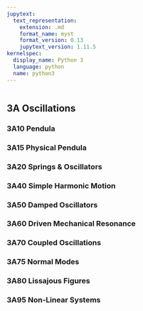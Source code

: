 ```yaml
---
jupytext:
  text_representation:
    extension: .md
    format_name: myst
    format_version: 0.13
    jupytext_version: 1.11.5
kernelspec:
  display_name: Python 3
  language: python
  name: python3
---
```


```{contents}
```

## 3A	Oscillations

### 3A10	Pendula
### 3A15	Physical Pendula
### 3A20	Springs & Oscillators
### 3A40	Simple Harmonic Motion
### 3A50	Damped Oscillators
### 3A60	Driven Mechanical Resonance
### 3A70	Coupled Oscillations
### 3A75	Normal Modes
### 3A80	Lissajous Figures
### 3A95	Non-Linear Systems
